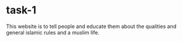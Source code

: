 # task-1
This website is to tell people and educate them about the qualities and general islamic rules and a muslim life.